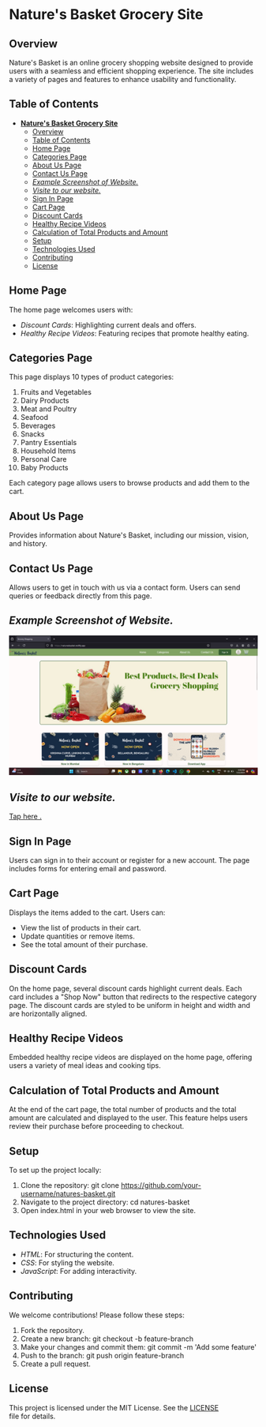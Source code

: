 # **Nature's Basket Grocery Site**
##  Overview
Nature's Basket is an online grocery shopping website designed to provide users with a seamless and efficient shopping experience. The site includes a variety of pages and features to enhance usability and functionality.


## Table of Contents
- [**Nature's Basket Grocery Site**](#natures-basket-grocery-site)
  - [Overview](#overview)
  - [Table of Contents](#table-of-contents)
  - [Home Page](#home-page)
  - [Categories Page](#categories-page)
  - [About Us Page](#about-us-page)
  - [Contact Us Page](#contact-us-page)
  - [*Example Screenshot of Website.*](#example-screenshot-of-website)
  - [*Visite to our website.*](#visite-to-our-website)
  - [Sign In Page](#sign-in-page)
  - [Cart Page](#cart-page)
  - [Discount Cards](#discount-cards)
  - [Healthy Recipe Videos](#healthy-recipe-videos)
  - [Calculation of Total Products and Amount](#calculation-of-total-products-and-amount)
  - [Setup](#setup)
  - [Technologies Used](#technologies-used)
  - [Contributing](#contributing)
  - [License](#license)

## Home Page
The home page welcomes users with:
- *Discount Cards*: Highlighting current deals and offers.
- *Healthy Recipe Videos*: Featuring recipes that promote healthy eating.

## Categories Page
This page displays 10 types of product categories:
1. Fruits and Vegetables
2. Dairy Products
3. Meat and Poultry
4. Seafood
5. Beverages
6. Snacks
7. Pantry Essentials
8. Household Items
9. Personal Care
10. Baby Products

Each category page allows users to browse products and add them to the cart.

## About Us Page
Provides information about Nature's Basket, including our mission, vision, and history.

## Contact Us Page
Allows users to get in touch with us via a contact form. Users can send queries or feedback directly from this page.
## *Example Screenshot of Website.*
![Example Screenshot of Website.](./images/home-page-ss.png)
 
## *Visite to our website.*
[Tap here .](https://naturesbasket.netlify.app/)

## Sign In Page
Users can sign in to their account or register for a new account. The page includes forms for entering email and password.

## Cart Page
Displays the items added to the cart. Users can:
- View the list of products in their cart.
- Update quantities or remove items.
- See the total amount of their purchase.

## Discount Cards
On the home page, several discount cards highlight current deals. Each card includes a "Shop Now" button that redirects to the respective category page. The discount cards are styled to be uniform in height and width and are horizontally aligned.

## Healthy Recipe Videos
Embedded healthy recipe videos are displayed on the home page, offering users a variety of meal ideas and cooking tips.

## Calculation of Total Products and Amount
At the end of the cart page, the total number of products and the total amount are calculated and displayed to the user. This feature helps users review their purchase before proceeding to checkout.

## Setup
To set up the project locally:
1. Clone the repository: git clone https://github.com/your-username/natures-basket.git
2. Navigate to the project directory: cd natures-basket
3. Open index.html in your web browser to view the site.

## Technologies Used
- *HTML*: For structuring the content.
- *CSS*: For styling the website.
- *JavaScript*: For adding interactivity.

## Contributing
We welcome contributions! Please follow these steps:
1. Fork the repository.
2. Create a new branch: git checkout -b feature-branch
3. Make your changes and commit them: git commit -m 'Add some feature'
4. Push to the branch: git push origin feature-branch
5. Create a pull request.

## License
This project is licensed under the MIT License. See the [LICENSE](LICENSE) file for details.
